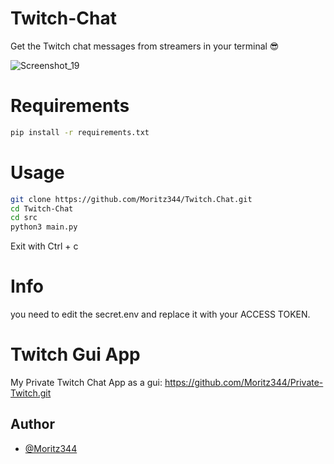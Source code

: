 # Twitch-Chat
Get the Twitch chat messages from streamers in your terminal 😎

![Screenshot_19](https://github.com/user-attachments/assets/9613337f-40c2-41d3-a0e3-7b24dfbb9ca1)

# Requirements
```bash
pip install -r requirements.txt
```

# Usage
```bash
git clone https://github.com/Moritz344/Twitch.Chat.git
cd Twitch-Chat
cd src
python3 main.py
```
Exit with Ctrl + c


# Info
you need to edit the secret.env and replace it with your ACCESS TOKEN.

# Twitch Gui App
My Private Twitch Chat App as a gui:
https://github.com/Moritz344/Private-Twitch.git


## Author
- [@Moritz344](https://www.github.com/Moritz344)
